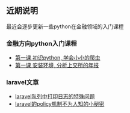 ## 近期说明
最近会逐步更新一些python在金融领域的入门课程

### 金融方向python入门课程
- [第一课 初识python, 学会小小的爬虫](topic/20181108_python_lesson1.md)
- [第一课 安装环境, 分析上交所的年报](topic/20181109_python_lesson2.md)

### laravel文章

- [laravel队列中打印日志的特殊问题](topic/20170320_laravel_queue_log.md)
- [laravel的policy机制不为人知的小秘密](topic/20170630_laravel_policy_multi_param.md)
